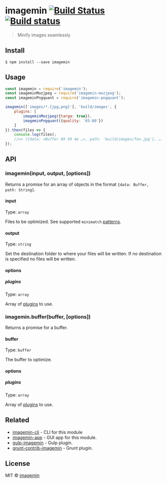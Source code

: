# imagemin [![Build Status](https://img.shields.io/travis/imagemin/imagemin.svg)](https://travis-ci.org/imagemin/imagemin) [![Build status](https://ci.appveyor.com/api/projects/status/wlnem7wef63k4n1t?svg=true)](https://ci.appveyor.com/project/ShinnosukeWatanabe/imagemin)

> Minify images seamlessly


## Install

```
$ npm install --save imagemin
```


## Usage

```js
const imagemin = require('imagemin');
const imageminMozjpeg = require('imagemin-mozjpeg');
const imageminPngquant = require('imagemin-pngquant');

imagemin(['images/*.{jpg,png}'], 'build/images', {
	plugins: [
		imageminMozjpeg({targa: true}),
		imageminPngquant({quality: '65-80'})
	]
}).then(files => {
	console.log(files);
	//=> [{data: <Buffer 89 50 4e …>, path: 'build/images/foo.jpg'}, …]
});
```


## API

### imagemin(input, output, [options])

Returns a promise for an array of objects in the format `{data: Buffer, path: String}`.

#### input

Type: `array`

Files to be optimized. See supported `minimatch` [patterns](https://github.com/isaacs/minimatch#usage).

#### output

Type: `string`

Set the destination folder to where your files will be written. If no destination is specified no files will be written.

#### options

##### plugins

Type: `array`

Array of [plugins](https://www.npmjs.com/browse/keyword/imageminplugin) to use.

### imagemin.buffer(buffer, [options])

Returns a promise for a buffer.

#### buffer

Type: `buffer`

The buffer to optimize.

#### options

##### plugins

Type: `array`

Array of [plugins](https://www.npmjs.com/browse/keyword/imageminplugin) to use.


## Related

- [imagemin-cli](https://github.com/imagemin/imagemin-cli) - CLI for this module
- [imagemin-app](https://github.com/imagemin/imagemin-app) - GUI app for this module.
- [gulp-imagemin](https://github.com/sindresorhus/gulp-imagemin) - Gulp plugin.
- [grunt-contrib-imagemin](https://github.com/gruntjs/grunt-contrib-imagemin) - Grunt plugin.


## License

MIT © [imagemin](https://github.com/imagemin)
